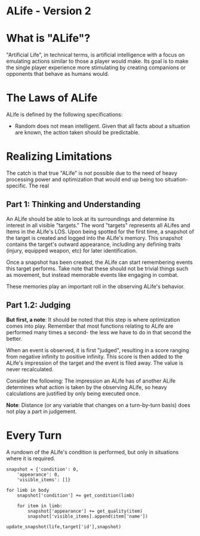 ALife - Version 2
=================

# What is "ALife"?
"Artificial Life", in technical terms, is artificial intelligence with a focus on emulating actions
similar to those a player would make. Its goal is to make the single player experience more stimulating
by creating companions or opponents that behave as humans would.

# The Laws of ALife
ALife is defined by the following specifications:

* Random does not mean intelligent. Given that all facts about a situation are known, the action taken should be predictable.

# Realizing Limitations
The catch is that true "ALife" is not possible due to the need of heavy processing power and optimization
that would end up being too situation-specific. The real

Part 1: Thinking and Understanding
----------------------------------
An ALife should be able to look at its surroundings and determine its interest in all visible "targets."
The word "targets" represents all ALifes and Items in the ALife's LOS. Upon being spotted for the first
time, a snapshot of the target is created and logged into the ALife's memory. This snapshot contains the
target's outward appearance, including any defining traits (injury, equipped weapon, etc) for later
identification.

Once a snapshot has been created, the ALife can start remembering events this target performs. Take note
that these should not be trivial things such as movement, but instead memorable events like engaging in
combat.

These memories play an important roll in the observing ALife's behavior.

Part 1.2: Judging
-----------------
**But first, a note**: It should be noted that this step is where optimization comes into play. Remember that
most functions relating to ALife are performed many times a second- the less we have to do in that second
the better.

When an event is observed, it is first "judged", resulting in a score ranging from negative infinity to
positive infinity. This score is then added to the ALife's impression of the target and the event is
filed away. The value is never recalculated.

Consider the following: The impression an ALife has of another ALife determines what action is taken by
the observing ALife, so heavy calculations are justified by only being executed once.

**Note**:
Distance (or any variable that changes on a turn-by-turn basis) does not play a part in judgement.

# Every Turn
A rundown of the ALife's condition is performed, but only in situations where it is required.

	snapshot = {'condition': 0,
		'appearance': 0,
		'visible_items': []}
	
	for limb in body
		snapshot['condition'] += get_condition(limb)
		
		for item in limb:
			snapshot['appearance'] += get_quality(item)
			snapshot['visible_items].append(item['name'])
	
	update_snapshot(life,target['id'],snapshot)
